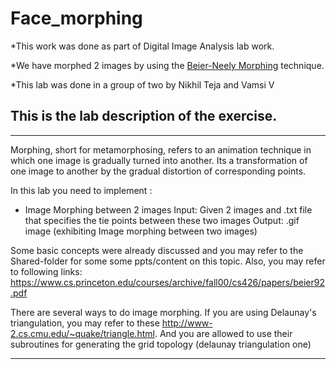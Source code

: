 # Face_morphing
*This work was done as part of Digital Image Analysis lab work.

*We have morphed 2 images by using the [Beier-Neely Morphing](https://www.cs.princeton.edu/courses/archive/fall00/cs426/papers/beier92.pdf) technique. 

*This lab was done in a group of two by Nikhil Teja and Vamsi V 

## This is the lab description of the exercise.

--------------------------------------------------------------------------------------------------------------------------------
Morphing, short for metamorphosing, refers to an animation technique in which one image is gradually turned into another.  Its a transformation of one image to another by the gradual distortion of corresponding points.

In this lab you need to implement : 
* Image Morphing between 2 images
  Input: Given 2 images and  .txt file that specifies the tie points between these two images
  Output: .gif image (exhibiting Image morphing between two images)

Some basic concepts were already discussed and you may refer to the Shared-folder for some some ppts/content on this topic. Also, you may refer to following links: https://www.cs.princeton.edu/courses/archive/fall00/cs426/papers/beier92.pdf

There are several ways to do image morphing. If you are using Delaunay's  triangulation, you may refer to these http://www-2.cs.cmu.edu/~quake/triangle.html. And you are allowed to use their subroutines for generating the grid topology 
(delaunay triangulation one)

---------------------------------------------------------------------------------------------------------------------------------
